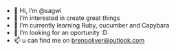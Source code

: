 - 👋 Hi, I’m @sagwi
- 👀 I’m interested in create great things
- 🌱 I’m currently learning Ruby, cucumber and Capybara
- 💞️ I’m looking for an oportunity :D
- 📫 u can find me on brenooliver@outlook.com

